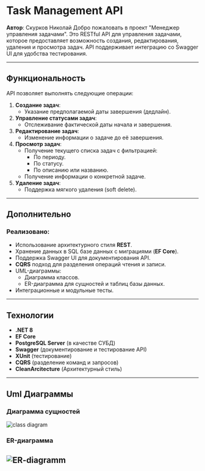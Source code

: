 # Task Management API

**Автор**: Скурков Николай
Добро пожаловать в проект "Менеджер управления задачами". Это RESTful API для управления задачами, которое предоставляет возможность создания, редактирования, удаления и просмотра задач. API поддерживает интеграцию со Swagger UI для удобства тестирования.

---

## Функциональность

API позволяет выполнять следующие операции:
1. **Создание задач**:
   - Указание предполагаемой даты завершения (дедлайн).
2. **Управление статусами задач**:
   - Отслеживание фактической даты начала и завершения.
3. **Редактирование задач**:
   - Изменение информации о задаче до её завершения.
4. **Просмотр задач**:
   - Получение текущего списка задач с фильтрацией:
     - По периоду.
     - По статусу.
     - По описанию или названию.
   - Получение информации о конкретной задаче.
5. **Удаление задач**:
   - Поддержка мягкого удаления (soft delete).

---

## Дополнительно

### Реализовано:
- Использование архитектурного стиля **REST**.
- Хранение данных в SQL базе данных с миграциями (**EF Core**).
- Поддержка Swagger UI для документирования API.
- **CQRS** подход для разделения операций чтения и записи.
- UML-диаграммы:
  - Диаграмма классов.
  - ER-диаграмма для сущностей и таблиц базы данных.
- Интеграционные и модульные тесты.
---

## Технологии

- **.NET 8**
- **EF Core**
- **PostgreSQL Server** (в качестве СУБД)
- **Swagger** (документирование и тестирование API)
- **XUnit** (тестирование)
- **CQRS** (разделение команд и запросов)
- **CleanArcitecture** (Архитектурный стиль)
---

## Uml Диаграммы

### Диаграмма сущностей
![class diagram](https://github.com/user-attachments/assets/2743978f-2741-4eca-8027-9b321745cf6f)

### ER-диаграмма
![ER-diagramm](https://github.com/user-attachments/assets/bf6141d2-0719-478c-967e-bbeaa7fd5d07)
---
